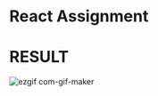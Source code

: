 # React Assignment
# RESULT


![ezgif com-gif-maker](https://user-images.githubusercontent.com/82250898/213511531-892c3913-1bc7-432d-a570-33491853e028.gif)
